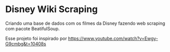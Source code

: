 # Disney Wiki Scraping
 Criando uma base de dados com os filmes da Disney fazendo web scraping com pacote BeatifulSoup.

 Esse projeto foi inspirado por https://www.youtube.com/watch?v=Ewgy-G9cmbg&t=10408s
